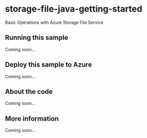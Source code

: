 # storage-file-java-getting-started
Basic Operations with Azure Storage File Service
## Running this sample
Coming soon...
## Deploy this sample to Azure
Coming soon...
## About the code
Coming soon...
## More information
Coming soon...